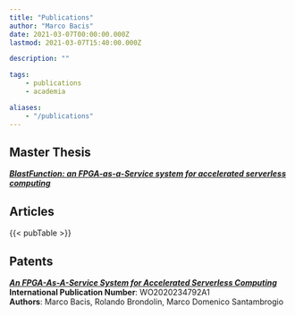 ```yaml
---
title: "Publications"
author: "Marco Bacis"
date: 2021-03-07T00:00:00.000Z
lastmod: 2021-03-07T15:40:00.000Z

description: ""

tags:
    - publications
    - academia

aliases:
    - "/publications"
---
```


## Master Thesis
[***BlastFunction: an FPGA-as-a-Service system for accelerated serverless computing***](/papers/blastfunction_master_thesis.pdf)


## Articles

{{< pubTable >}}

## Patents
[***An FPGA-As-A-Service System for Accelerated Serverless Computing***](/papers/WO2020234792A1.pdf) \
**International Publication Number**: WO2020234792A1 \
**Authors**: Marco Bacis, Rolando Brondolin, Marco Domenico Santambrogio

